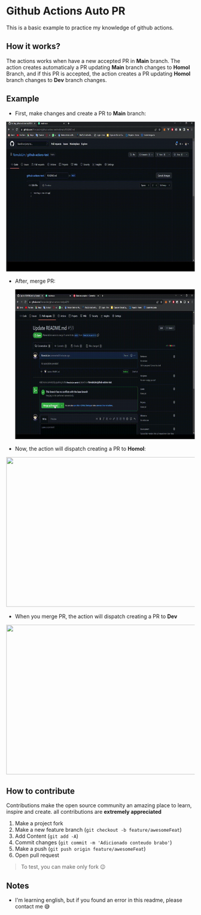 
# Github Actions Auto PR
This is a basic example to practice my knowledge of github actions.

## How it works?
The actions works when have a new accepted PR in **Main** branch. The action creates automaticaly a PR updating **Main** branch changes to **Homol** Branch, and if this PR is accepted, the action creates a PR updating **Homol** branch changes to **Dev** branch changes.

## Example
- First, make changes and create a PR to **Main** branch:

<img src="https://github.com/RomuloLim/github-actions-test/blob/main/src/creating-pr.gif"
 width="600"
 height="400" />

- After, merge PR:

  <img src="https://github.com/RomuloLim/github-actions-test/blob/main/src/accept-pr-main.gif"
 width="600"
 height="400" />
 
 - Now, the action will dispatch creating a PR to **Homol**:

<img src="https://github.com/RomuloLim/github-actions-test/blob/main/src/accept-pr-homol.gif"
 width="600"
 height="400" />
 
 - When you merge PR, the action will dispatch creating a PR to **Dev**
 
 <img src="https://github.com/RomuloLim/github-actions-test/blob/main/src/pr-dev.gif"
 width="600"
 height="400" />
 
 ## How to contribute
 
  Contributions make the open source community an amazing place to learn, inspire and create. all contributions
are **extremely appreciated**

1. Make a project fork
2. Make a new feature branch (`git checkout -b feature/awesomeFeat`)
3. Add Content (`git add -A`)
4. Commit changes (`git commit -m 'Adicionado conteudo brabo'`)
5. Make a push (`git push origin feature/awesomeFeat`)
6. Open pull request

> To test, you can make only fork 😉
 
 ## Notes
 - I'm learning english, but if you found an error in this readme, please contact me 😅
